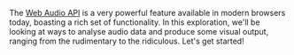The [Web Audio API](https://developer.mozilla.org/en-US/docs/Web/API/Web_Audio_API) is a very powerful feature available in modern browsers today, boasting a rich set of functionality. In this exploration, we'll be looking at ways to analyse audio data and produce some visual output, ranging from the rudimentary to the ridiculous. Let's get started!
